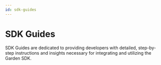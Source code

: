 ```yaml
---
id: sdk-guides
---
```


# SDK Guides
SDK Guides are dedicated to providing developers with detailed, step-by-step instructions and insights necessary for integrating and utilizing the Garden SDK.
